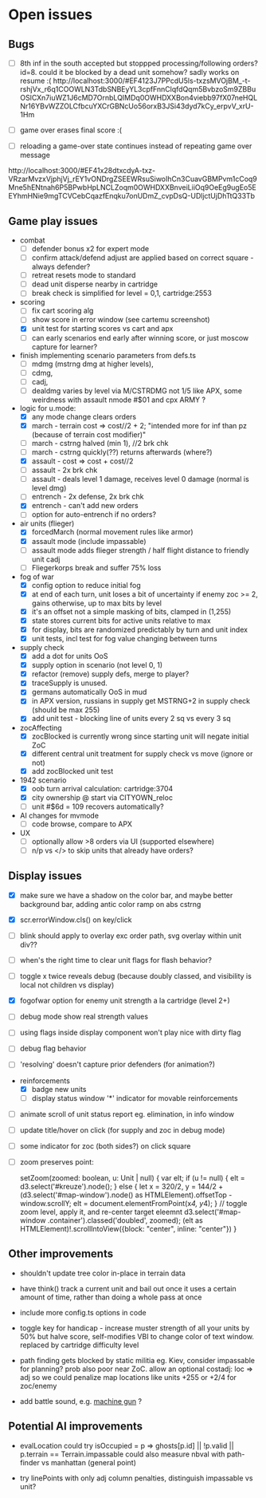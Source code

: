 # Open issues

## Bugs

- [ ] 8th inf in the south accepted but stoppped processing/following orders?  id=8. could it be blocked by a dead unit somehow?  sadly works on resume :(  http://localhost:3000/#EF4123J7PPcdU5ls-txzsMVOjBM_-t-rshjVx_r6q1COOWLN3TdbSNBEyYL3cpfFnnClqfdQqm5BvbzoSm9ZBBuOSlCXn7iuWZ1J6cMD7OrnbLQIMDq0OWHDXXBon4viebb97fX07neHQLNr16YBvWZZOLCfbcuYXCrGBNcUo56orxB3JSi43dyd7kCy_erpvV_xrU-1Hm

- [ ] game over erases final score :(

- [ ] reloading a game-over state continues instead of repeating game over message

http://localhost:3000/#EF41x28dtxcdyA-txz-VRzarMvzxVjphjVj_rEY1vONDrgZSEEWRsuSiwoIhCn3CuavGBMPvm1cCoq9Mne5hENtnah6P5BPwbHpLNCLZoqm0OWHDXXBnveiLiiOq9OeEg9ugEo5EEYhmHNie9mgTCVCebCqazfEnqku7onUDmZ_cvpDsQ-UDljctUjDhTtQ33Tb

## Game play issues

- combat
  - [ ] defender bonus x2 for expert mode
  - [ ] confirm attack/defend adjust are applied based on correct square - always defender?
  - [ ] retreat resets mode to standard
  - [ ] dead unit disperse nearby in cartridge
  - [ ] break check is simplified for level = 0,1, cartridge:2553

- scoring
  - [ ] fix cart scoring alg
  - [ ] show score in error window (see cartemu screenshot)
  - [x] unit test for starting scores vs cart and apx
  - [ ] can early scenarios end early after winning score, or just moscow capture for learner?

- finish implementing scenario parameters from defs.ts
  - [ ] mdmg (mstrng dmg at higher levels),
  - [ ] cdmg,
  - [ ] cadj,
  - [ ] dealdmg varies by level via M/CSTRDMG not 1/5 like APX, some weirdness with assault nmode #$01 and cpx ARMY ?

- logic for u.mode:
  - [x] any mode change clears orders
  - [x] march - terrain cost => cost//2 + 2; "intended more for inf than pz (because of terrain cost modifier)"
  - [ ] march - cstrng halved (min 1), //2 brk chk
  - [ ] march - cstrng quickly(??) returns afterwards (where?)
  - [x] assault - cost => cost + cost//2
  - [ ] assault - 2x brk chk
  - [ ] assault - deals level 1 damage, receives level 0 damage (normal is level dmg)
  - [ ] entrench - 2x defense, 2x brk chk
  - [x] entrench - can't add new orders
  - [ ] option for auto-entrench if no orders?

- air units (flieger)
  - [x] forcedMarch (normal movement rules like armor)
  - [x] assault mode (include impassable)
  - [ ] assault mode adds flieger strength / half flight distance to friendly unit cadj
  - [ ] Fliegerkorps break and suffer 75% loss

- fog of war
  - [x] config option to reduce initial fog
  - [x] at end of each turn, unit loses a bit of uncertainty if enemy zoc >= 2, gains otherwise, up to max bits by level
  - [x] it's an offset not a simple masking of bits, clamped in (1,255)
  - [x] state stores current bits for active units relative to max
  - [x] for display, bits are randomized predictably by turn and unit index
  - [x] unit tests, incl test for fog value changing between turns

- supply check
  - [x] add a dot for units OoS
  - [x] supply option in scenario (not level 0, 1)
  - [x] refactor (remove) supply defs, merge to player?
  - [x] traceSupply is unused.
  - [x] germans automatically OoS in mud
  - [x] in APX version, russians in supply get MSTRNG+2 in supply check (should be max 255)
  - [x] add unit test - blocking line of units every 2 sq vs every 3 sq

- zocAffecting
  - [x] zocBlocked is currently wrong since starting unit will negate initial ZoC
  - [x] different central unit treatment for supply check vs move (ignore or not)
  - [x] add zocBlocked unit test

- 1942 scenario
  - [x] oob turn arrival calculation: cartridge:3704
  - [x] city ownership @ start via CITYOWN_reloc
  - [ ] unit #$6d = 109 recovers automatically?

- AI changes for mvmode
  - [ ] code browse, compare to APX

- UX
  - [ ] optionally allow >8 orders via UI (supported elsewhere)
  - [ ] n/p vs </> to skip units that already have orders?

## Display issues

- [x] make sure we have a shadow on the color bar, and maybe better background bar,
  adding antic color ramp on abs cstrng

- [x] scr.errorWindow.cls() on key/click

- [ ] blink should apply to overlay exc order path, svg overlay within unit div??

- [ ] when's the right time to clear unit flags for flash behavior?

- [ ] toggle x twice reveals debug (because doubly classed, and visibility is local not children vs display)

- [x] fogofwar option for enemy unit strength a la cartridge (level 2+)

- [ ] debug mode show real strength values

- [ ] using flags inside display component won't play nice with dirty flag

- [ ] debug flag behavior

- [ ] 'resolving' doesn't capture prior defenders (for animation?)

- reinforcements
  - [x] badge new units
  - [ ] display status window '*' indicator for movable reinforcements

- [ ] animate scroll of unit status report eg. elimination, in info window

- [ ] update title/hover on click (for supply and zoc in debug mode)

- [ ] some indicator for zoc (both sides?) on click square

- [ ] zoom preserves point:

     setZoom(zoomed: boolean, u: Unit | null) {
        var elt;
        if (u != null) {
            elt = d3.select('#kreuze').node();
        } else {
            let x = 320/2,
                y = 144/2 + (d3.select('#map-window').node() as HTMLElement).offsetTop - window.scrollY;
            elt = document.elementFromPoint(x*4, y*4);
        }
        // toggle zoom level, apply it, and re-center target eleemnt
        d3.select('#map-window .container').classed('doubled', zoomed);
        (elt as HTMLElement)!.scrollIntoView({block: "center", inline: "center"})
    }

## Other improvements

- shouldn't update tree color in-place in terrain data

- have think() track a current unit and bail out once it uses a certain amount of time,
  rather than doing a whole pass at once

- include more config.ts options in code

- toggle key for handicap - increase muster strength of all your units by 50% but halve score,
  self-modifies VBI to change color of text window.  replaced by cartridge difficulty level

- path finding gets blocked by static militia eg. Kiev, consider impassable for planning?  prob also poor near ZoC.  allow an optional costadj: loc => adj so we could penalize map locations like units +255 or +2/4 for zoc/enemy

- add battle sound, e.g. [machine gun](https://archive.org/details/MachineGunSoundEffects/Machine%2BGun%2B4.mp3) ?

## Potential AI improvements

- evalLocation could try isOccupied = p => ghosts[p.id] || !p.valid || p.terrain == Terrain.impassable
    could also measure nbval with path-finder vs manhattan (general point)

- try linePoints with only adj column penalties, distinguish impassable vs unit?
